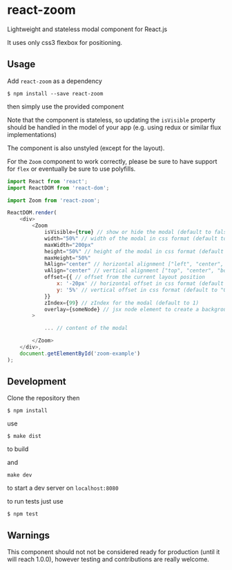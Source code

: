 react-zoom
===========

Lightweight and stateless modal component for React.js

It uses only css3 flexbox for positioning.

Usage
-----
Add `react-zoom` as a dependency

`$ npm install --save react-zoom`

then simply use the provided component

Note that the component is stateless, so updating the `isVisible` property should
be handled in the model of your app (e.g. using redux or similar flux
implementations)

The component is also unstyled (except for the layout).

For the `Zoom` component to work correctly, please be sure to have support for
`flex` or eventually be sure to use polyfills.

```javascript
import React from 'react';
import ReactDOM from 'react-dom';

import Zoom from 'react-zoom';

ReactDOM.render(
    <div>
        <Zoom
            isVisible={true} // show or hide the modal (default to false)
            width="50%" // width of the modal in css format (default to "100%")
            maxWidth="200px"
            height="50%" // height of the modal in css format (default to "100%")
            maxHeight="50%"
            hAlign="center" // horizontal alignment ["left", "center", "right"] (default to "center")
            vAlign="center" // vertical alignment ["top", "center", "bottom"] (default to "center")
            offset={{ // offset from the current layout position
                x: '-20px' // horizontal offset in css format (default to "0")
                y: '5%' // vertical offset in css format (default to "0")
            }}
            zIndex={99} // zIndex for the modal (default to 1)
            overlay={someNode} // jsx node element to create a background overlay
        >

            ... // content of the modal

        </Zoom>
    </div>,
    document.getElementById('zoom-example')
);

```

Development
-----------
Clone the repository then

`$ npm install`

use

`$ make dist`

to build

and

`make dev`

to start a dev server on `localhost:8080`

to run tests just use

`$ npm test`

Warnings
--------
This component should not not be considered ready for production (until it will reach 1.0.0),
however testing and contributions are really welcome.
